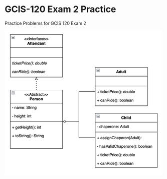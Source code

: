 # GCIS-120 Exam 2 Practice
Practice Problems for GCIS 120 Exam 2

<img src="/UML.png" alt="UML" title="UML">
